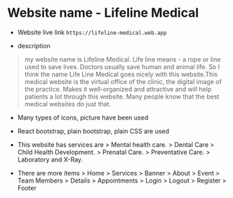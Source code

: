 # Website name  - Lifeline Medical

- Website live link
        `https://lifeline-medical.web.app`

- description

> my website name is Lifeline Medical. Life line means - a rope or line used to save lives. Doctors usually save human and animal life. So I think the name Life Line Medical goes nicely with this website.This medical website is the virtual office of the clinic, the digital image of the practice. Makes it well-organized and attractive and will help patients a lot through this website. Many people know that the best medical websites do just that.

- Many types of icons, picture have been used
- React bootstrap, plain bootstrap, plain CSS are used

- This website has services are
        > Mental health care.
        > Dental Care
        > Child Health Development.
        > Prenatal Care.
        > Preventative Care.
        > Laboratory and X-Ray.

- There are more items
        > Home
        > Services
        > Banner
        > About
        > Event
        > Team Members
        > Details
        > Appointments
        > Login
        > Logout
        > Register
        > Footer
<!-- https://preview.colorlib.com/#hospice -->

<!-- https://preview.colorlib.com/#drpro -->